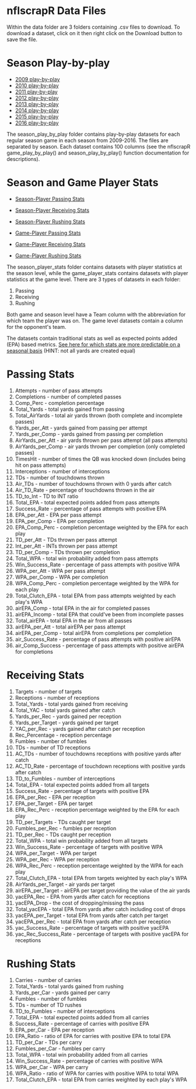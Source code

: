 # nflscrapR Data Files

Within the data folder are 3 folders containing .csv files to download.  To download a dataset, click on it then right click on the Download button to save the file.

# Season Play-by-play

* [2009 play-by-play](https://github.com/ryurko/nflscrapR-data/blob/master/data/season_play_by_play/pbp_2009.csv)
* [2010 play-by-play](https://github.com/ryurko/nflscrapR-data/blob/master/data/season_play_by_play/pbp_2010.csv)
* [2011 play-by-play](https://github.com/ryurko/nflscrapR-data/blob/master/data/season_play_by_play/pbp_2011.csv)
* [2012 play-by-play](https://github.com/ryurko/nflscrapR-data/blob/master/data/season_play_by_play/pbp_2012.csv)
* [2013 play-by-play](https://github.com/ryurko/nflscrapR-data/blob/master/data/season_play_by_play/pbp_2013.csv)
* [2014 play-by-play](https://github.com/ryurko/nflscrapR-data/blob/master/data/season_play_by_play/pbp_2014.csv)
* [2015 play-by-play](https://github.com/ryurko/nflscrapR-data/blob/master/data/season_play_by_play/pbp_2015.csv)
* [2016 play-by-play](https://github.com/ryurko/nflscrapR-data/blob/master/data/season_play_by_play/pbp_2016.csv)


The season_play_by_play folder contains play-by-play datasets for each regular season game in each season from 2009-2016.  The files are separated by season. Each dataset contains 100 columns (see the nflscrapR game_play_by_play() and season_play_by_play() function documentation for descriptions).

# Season and Game Player Stats

* [Season-Player Passing Stats](https://github.com/ryurko/nflscrapR-data/blob/master/data/season_player_stats/season_passing_df.csv)
* [Season-Player Receiving Stats](https://github.com/ryurko/nflscrapR-data/blob/master/data/season_player_stats/season_receiving_df.csv)
* [Season-Player Rushing Stats](https://github.com/ryurko/nflscrapR-data/blob/master/data/season_player_stats/season_rushing_df.csv)

* [Game-Player Passing Stats](https://github.com/ryurko/nflscrapR-data/blob/master/data/game_player_stats/game_passing_df.csv)
* [Game-Player Receiving Stats](https://github.com/ryurko/nflscrapR-data/blob/master/data/game_player_stats/game_receiving_df.csv)
* [Game-Player Rushing Stats](https://github.com/ryurko/nflscrapR-data/blob/master/data/game_player_stats/game_rushing_df.csv)


The season_player_stats folder contains datasets with player statistics at the season level, while the game_player_stats contains datasets with player statistics at the game level.  There are 3 types of datasets in each folder:

1. Passing
2. Receiving
3. Rushing

Both game and season level have a Team column with the abbreviation for which team the player was on.  The game level datasets contain a column for the opponent's team.

The datasets contain traditional stats as well as expected points added (EPA) based metrics.  [See here for which stats are more predictable on a seasonal basis](http://www.stat.cmu.edu/~ryurko/pdf/greatlakes_2017.pdf) (HINT: not all yards are created equal)

# Passing Stats

1. Attempts - number of pass attempts
2. Completions - number of completed passes
3. Comp_Perc - completion percentage
4. Total_Yards - total yards gained from passing
5. Total_AirYards - total air yards thrown (both complete and incomplete passes)
6. Yards_per_Att - yards gained from passing per attempt
7. Yards_per_Comp - yards gained from passing per completion
8. AirYards_per_Att - air yards thrown per pass attempt (all pass attempts)
9. AirYards_per_Comp - air yards thrown per completion (only completed passes)
10. TimesHit - number of times the QB was knocked down (includes being hit on pass attempts)
11. Interceptions - number of interceptions
12. TDs - number of touchdowns thrown
13. Air_TDs - number of touchdowns thrown with 0 yards after catch
14. Air_TD_Rate - percentage of touchdowns thrown in the air
15. TD_to_Int - TD to INT ratio
16. Total_EPA - total expected points added from pass attempts
17. Success_Rate - percentage of pass attempts with positive EPA
18. EPA_per_Att - EPA per pass attempt
19. EPA_per_Comp - EPA per completion
20. EPA_Comp_Perc - completion percentage weighted by the EPA for each play
21. TD_per_Att - TDs thrown per pass attempt
22. Int_per_Att - INTs thrown per pass attempt
23. TD_per_Comp - TDs thrown per completion
24. Total_WPA - total win probability added from pass attempts
25. Win_Success_Rate - percentage of pass attempts with positive WPA
26. WPA_per_Att - WPA per pass attempt
27. WPA_per_Comp - WPA per completion
28. WPA_Comp_Perc - completion percentage weighted by the WPA for each play
29. Total_Clutch_EPA - total EPA from pass attempts weighted by each play's WPA
30. airEPA_Comp - total EPA in the air for completed passes
31. airEPA_Incomp - total EPA that could've been from incomplete passes
32. Total_airEPA - total EPA in the air from all passes
33. airEPA_per_Att - total airEPA per pass attempt
34. airEPA_per_Comp - total airEPA from completions per completion
35. air_Success_Rate - percentage of pass attempts with positive airEPA
36. air_Comp_Success - percentage of pass attempts with positive airEPA for completions

# Receiving Stats

1. Targets - number of targets
2. Receptions - number of receptions
3. Total_Yards - total yards gained from receiving
4. Total_YAC - total yards gained after catch
5. Yards_per_Rec - yards gained per reception
6. Yards_per_Target - yards gained per target
7. YAC_per_Rec - yards gained after catch per reception
8. Rec_Percentage - reception percentage
9. Fumbles - number of fumbles
10. TDs - number of TD receptions
11. AC_TDs - number of touchdowns receptions with positive yards after catch
12. AC_TD_Rate - percentage of touchdown receptions with positive yards after catch
13. TD_to_Fumbles - number of interceptions
14. Total_EPA - total expected points added from all targets
15. Success_Rate - percentage of targets with positive EPA
16. EPA_per_Rec - EPA per reception
17. EPA_per_Target - EPA per target
18. EPA_Rec_Perc - reception percentage weighted by the EPA for each play
19. TD_per_Targets - TDs caught per target
20. Fumbles_per_Rec - fumbles per reception
21. TD_per_Rec - TDs caught per reception
22. Total_WPA - total win probability added from all targets
23. Win_Success_Rate - percentage of targets with positive WPA
24. WPA_per_Target - WPA per target
25. WPA_per_Rec - WPA per reception
26. WPA_Rec_Perc - reception percentage weighted by the WPA for each play
27. Total_Clutch_EPA - total EPA from targets weighted by each play's WPA
28. AirYards_per_Target - air yards per target
29. airEPA_per_Target - airEPA per target providing the value of the air yards
30. yacEPA_Rec - EPA from yards after catch for receptions
31. yacEPA_Drop - the cost of dropping/missing the pass
32. Total_yacEPA - total EPA from yards after catch including cost of drops
33. yacEPA_per_Target - total EPA from yards after catch per target
34. yacEPA_per_Rec - total EPA from yards after catch per reception
35. yac_Success_Rate - percentage of targets with positive yacEPA
36. yac_Rec_Success_Rate - percentage of targets with positive yacEPA for receptions

# Rushing Stats

1. Carries - number of carries
2. Total_Yards - total yards gained from rushing
3. Yards_per_Car - yards gained per carry
4. Fumbles - number of fumbles
5. TDs - number of TD rushes
6. TD_to_Fumbles - number of interceptions
7. Total_EPA - total expected points added from all carries
8. Success_Rate - percentage of carries with positive EPA
9. EPA_per_Car - EPA per reception
10. EPA_Ratio - ratio of EPA for carries with positive EPA to total EPA
11. TD_per_Car - TDs per carry
12. Fumbles_per_Car - fumbles per carry
13. Total_WPA - total win probability added from all carries
14. Win_Success_Rate - percentage of carries with positive WPA
15. WPA_per_Car - WPA per carry
16. WPA_Ratio - ratio of WPA for carries with positive WPA to total WPA
17. Total_Clutch_EPA - total EPA from carries weighted by each play's WPA

